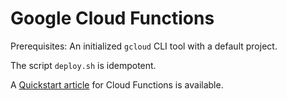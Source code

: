 # Google Cloud Functions

Prerequisites: An initialized  `gcloud` CLI tool with a default project.

The script `deploy.sh` is idempotent.

A [Quickstart article](https://cloud.google.com/functions/docs/quickstart#) for Cloud Functions is available.